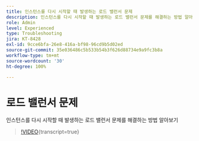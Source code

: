 ```yaml
---
title: 인스턴스를 다시 시작할 때 발생하는 로드 밸런서 문제
description: 인스턴스를 다시 시작할 때 발생하는 로드 밸런서 문제를 해결하는 방법 알아보기
role: Admin
level: Experienced
type: Troubleshooting
jira: KT-8428
exl-id: 9cce6bfa-26e8-416a-bf98-96cd9b5d02ed
source-git-commit: 35e036486c5b533b54b3f626d88734e9a9fc3b8a
workflow-type: tm+mt
source-wordcount: '30'
ht-degree: 100%

---
```


# 로드 밸런서 문제

인스턴스를 다시 시작할 때 발생하는 로드 밸런서 문제를 해결하는 방법 알아보기
>[!VIDEO](https://video.tv.adobe.com/v/335984?quality=12&learn=on){transcript=true}
